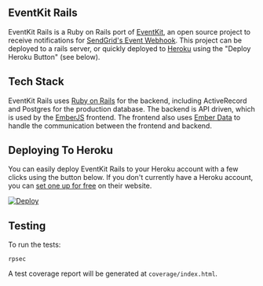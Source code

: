 ## EventKit Rails

EventKit Rails is a Ruby on Rails port of [EventKit](https://github.com/sendgrid/eventkit), an open source project to receive notifications for [SendGrid's Event Webhook](https://sendgrid.com/docs/API_Reference/Webhooks/event.html). This project can be deployed to a rails server, or quickly deployed to [Heroku](http://heroku.com) using the "Deploy Heroku Button" (see below).

## Tech Stack

EventKit Rails uses [Ruby on Rails](http://rubyonrails.org) for the backend, including ActiveRecord and Postgres for the production database. The backend is API driven, which is used by the [EmberJS](http://emberjs.com) frontend.  The frontend also uses [Ember Data](http://emberjs.com/guides/models/) to handle the communication between the frontend and backend.

## Deploying To Heroku

You can easily deploy EventKit Rails to your Heroku account with a few clicks using the button below. If you don't currently have a Heroku account, you can [set one up for free](https://www.heroku.com/pricing) on their website.

[![Deploy](https://www.herokucdn.com/deploy/button.png)](https://heroku.com/deploy)

## Testing

To run the tests:

`rpsec`

A test coverage report will be generated at `coverage/index.html`.
